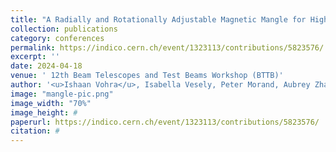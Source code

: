 ```yaml
---
title: "A Radially and Rotationally Adjustable Magnetic Mangle for High Energy Particle Beams"
collection: publications
category: conferences
permalink: https://indico.cern.ch/event/1323113/contributions/5823576/
excerpt: ''
date: 2024-04-18
venue: ' 12th Beam Telescopes and Test Beams Workshop (BTTB)'
author: '<u>Ishaan Vohra</u>, Isabella Vesely, Peter Morand, Aubrey Zhang, William Lu, William Soh, Achyuta Rajaram, Daniel Jeon'
image: "mangle-pic.png"
image_width: "70%"
image_height: #
paperurl: https://indico.cern.ch/event/1323113/contributions/5823576/
citation: #
---
```

